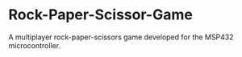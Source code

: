 # Rock-Paper-Scissor-Game
A multiplayer rock-paper-scissors game developed for the MSP432 microcontroller.
